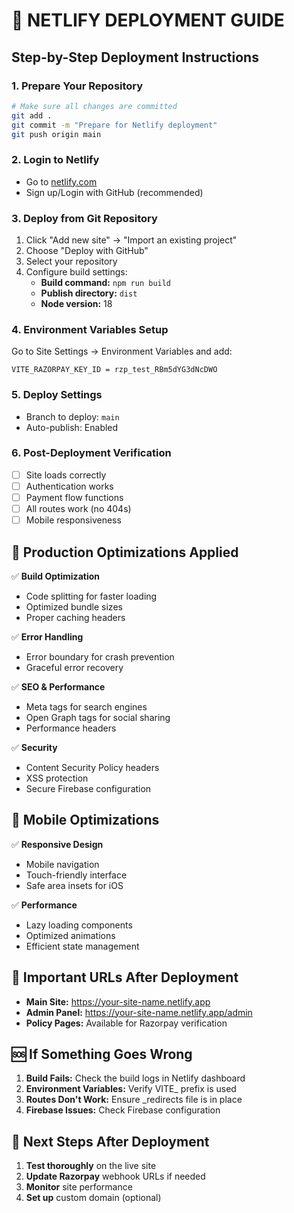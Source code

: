 # 🚀 NETLIFY DEPLOYMENT GUIDE

## Step-by-Step Deployment Instructions

### 1. Prepare Your Repository
```bash
# Make sure all changes are committed
git add .
git commit -m "Prepare for Netlify deployment"
git push origin main
```

### 2. Login to Netlify
- Go to [netlify.com](https://netlify.com)
- Sign up/Login with GitHub (recommended)

### 3. Deploy from Git Repository
1. Click "Add new site" → "Import an existing project"
2. Choose "Deploy with GitHub"
3. Select your repository
4. Configure build settings:
   - **Build command:** `npm run build`
   - **Publish directory:** `dist`
   - **Node version:** 18

### 4. Environment Variables Setup
Go to Site Settings → Environment Variables and add:
```
VITE_RAZORPAY_KEY_ID = rzp_test_RBm5dYG3dNcDWO
```

### 5. Deploy Settings
- Branch to deploy: `main`
- Auto-publish: Enabled

### 6. Post-Deployment Verification
- [ ] Site loads correctly
- [ ] Authentication works
- [ ] Payment flow functions
- [ ] All routes work (no 404s)
- [ ] Mobile responsiveness

## 🔧 Production Optimizations Applied

✅ **Build Optimization**
- Code splitting for faster loading
- Optimized bundle sizes
- Proper caching headers

✅ **Error Handling**
- Error boundary for crash prevention
- Graceful error recovery

✅ **SEO & Performance**
- Meta tags for search engines
- Open Graph tags for social sharing
- Performance headers

✅ **Security**
- Content Security Policy headers
- XSS protection
- Secure Firebase configuration

## 📱 Mobile Optimizations

✅ **Responsive Design**
- Mobile navigation
- Touch-friendly interface
- Safe area insets for iOS

✅ **Performance**
- Lazy loading components
- Optimized animations
- Efficient state management

## 🔗 Important URLs After Deployment

- **Main Site:** https://your-site-name.netlify.app
- **Admin Panel:** https://your-site-name.netlify.app/admin
- **Policy Pages:** Available for Razorpay verification

## 🆘 If Something Goes Wrong

1. **Build Fails:** Check the build logs in Netlify dashboard
2. **Environment Variables:** Verify VITE_ prefix is used
3. **Routes Don't Work:** Ensure _redirects file is in place
4. **Firebase Issues:** Check Firebase configuration

## 🎯 Next Steps After Deployment

1. **Test thoroughly** on the live site
2. **Update Razorpay** webhook URLs if needed
3. **Monitor** site performance
4. **Set up** custom domain (optional)